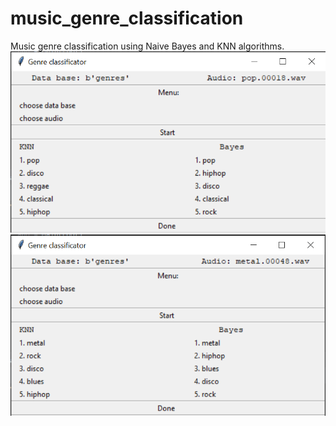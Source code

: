 # music_genre_classification
Music genre classification using Naive Bayes and KNN algorithms.  
![Screen_one](/readme_images/screen_one.png)
![Screen_two](/readme_images/screen_two.png)
